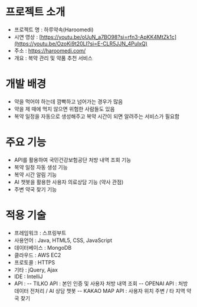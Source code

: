 # 프로젝트 소개
- 프로젝트 명 : 하루약속(Haroomedi)
- 시연 영상 : [https://youtu.be/oUuN_a7BO98?si=rfn3-ApKK4MtZk1c](https://youtu.be/OzoKi9t20LI?si=E-CLR5JJN_4PuIxQ)
- 주소 : https://haroomedi.com/
- 개요 : 복약 관리 및 약품 추천 서비스
# 개발 배경
- 약을 먹어야 하는데 깜빡하고 넘어가는 경우가 많음
- 약을 제 때에 먹지 않으면 위험한 사람들도 있음
- 복약 일정을 자동으로 생성해주고 복약 시간이 되면 알려주는 서비스가 필요함
# 주요 기능
- API를 활용하여 국민건강보험공단 처방 내역 조회 기능
- 복약 일정 자동 생성 기능
- 복약 시간 알림 기능
- AI 챗봇을 활용한 사용자 의료상담 기능 (약사 관점)
- 주변 약국 찾기 기능
# 적용 기술
- 프레임워크 : 스프링부트
- 사용언어 : Java, HTML5, CSS, JavaScript
- 데이터베이스 : MongoDB
- 클라우드 : AWS EC2
- 프로토콜 : HTTPS
- 기타 : jQuery, Ajax
- IDE : IntelliJ
- API : 
-- TILKO API : 본인 인증 및 사용자 처방 내역 조회
-- OPENAI API : 처방 데이터 전처리 / AI 상담 챗봇
-- KAKAO MAP API : 사용자 위치 주변 / 타 지역 약국 찾기

